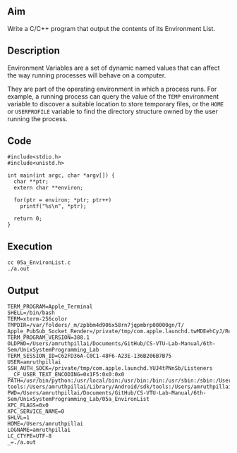 ## Aim
Write a C/C++ program that output the contents of its Environment List.  

## Description
Environment Variables are a set of dynamic named values that can affect the way running processes will behave on a computer.  

They are part of the operating environment in which a process runs. For example, a running process can query the value of the `TEMP` environment variable to discover a suitable location to store temporary files, or the `HOME` or `USERPROFILE` variable to find the directory structure owned by the user running the process.  

## Code
```
#include<stdio.h>
#include<unistd.h>

int main(int argc, char *argv[]) {
  char **ptr;
  extern char **environ;

  for(ptr = environ; *ptr; ptr++)
    printf("%s\n", *ptr);

  return 0;
}
```

## Execution
```
cc 05a_EnvironList.c
./a.out  
```

## Output
```
TERM_PROGRAM=Apple_Terminal
SHELL=/bin/bash
TERM=xterm-256color
TMPDIR=/var/folders/_m/zpbbm4d906x58rn7jqpmbrp00000gn/T/
Apple_PubSub_Socket_Render=/private/tmp/com.apple.launchd.twMDEehCyJ/Render
TERM_PROGRAM_VERSION=388.1
OLDPWD=/Users/amruthpillai/Documents/GitHub/CS-VTU-Lab-Manual/6th-Sem/UnixSystemProgramming_Lab
TERM_SESSION_ID=C62FD36A-C0C1-48F6-A23E-136B206B7B75
USER=amruthpillai
SSH_AUTH_SOCK=/private/tmp/com.apple.launchd.YUJ4tPNnSb/Listeners
__CF_USER_TEXT_ENCODING=0x1F5:0x0:0x0
PATH=/usr/bin/python:/usr/local/bin:/usr/bin:/bin:/usr/sbin:/sbin:/Users/amruthpillai/Library/Android/sdk/platform-tools:/Users/amruthpillai/Library/Android/sdk/tools:/Users/amruthpillai/anaconda/bin
PWD=/Users/amruthpillai/Documents/GitHub/CS-VTU-Lab-Manual/6th-Sem/UnixSystemProgramming_Lab/05a_EnvironList
XPC_FLAGS=0x0
XPC_SERVICE_NAME=0
SHLVL=1
HOME=/Users/amruthpillai
LOGNAME=amruthpillai
LC_CTYPE=UTF-8
_=./a.out
```
